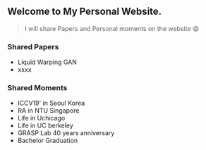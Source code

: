## Welcome to My Personal Website.
>  I will share Papers and Personal moments on the website :smile:

### Shared Papers
* Liquid Warping GAN
* xxxx
  
### Shared Moments
* ICCV19' in Seoul Korea
* RA in NTU Singapore
* Life in Uchicago
* Life in UC berkeley
* GRASP Lab 40 years anniversary
* Bachelor Graduation
